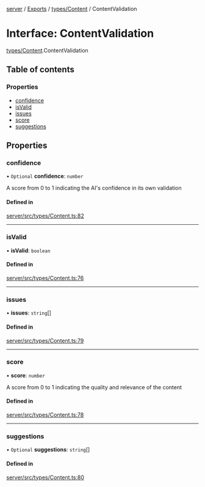 [server](../README.md) / [Exports](../modules.md) / [types/Content](../modules/types_Content.md) / ContentValidation

# Interface: ContentValidation

[types/Content](../modules/types_Content.md).ContentValidation

## Table of contents

### Properties

- [confidence](types_Content.ContentValidation.md#confidence)
- [isValid](types_Content.ContentValidation.md#isvalid)
- [issues](types_Content.ContentValidation.md#issues)
- [score](types_Content.ContentValidation.md#score)
- [suggestions](types_Content.ContentValidation.md#suggestions)

## Properties

### confidence

• `Optional` **confidence**: `number`

A score from 0 to 1 indicating the AI's confidence in its own validation

#### Defined in

[server/src/types/Content.ts:82](https://github.com/niklas-joh/french-learning-platform/blob/df287cd90d2fc20ebbe1da4bb7d2c97b195a5de7/server/src/types/Content.ts#L82)

___

### isValid

• **isValid**: `boolean`

#### Defined in

[server/src/types/Content.ts:76](https://github.com/niklas-joh/french-learning-platform/blob/df287cd90d2fc20ebbe1da4bb7d2c97b195a5de7/server/src/types/Content.ts#L76)

___

### issues

• **issues**: `string`[]

#### Defined in

[server/src/types/Content.ts:79](https://github.com/niklas-joh/french-learning-platform/blob/df287cd90d2fc20ebbe1da4bb7d2c97b195a5de7/server/src/types/Content.ts#L79)

___

### score

• **score**: `number`

A score from 0 to 1 indicating the quality and relevance of the content

#### Defined in

[server/src/types/Content.ts:78](https://github.com/niklas-joh/french-learning-platform/blob/df287cd90d2fc20ebbe1da4bb7d2c97b195a5de7/server/src/types/Content.ts#L78)

___

### suggestions

• `Optional` **suggestions**: `string`[]

#### Defined in

[server/src/types/Content.ts:80](https://github.com/niklas-joh/french-learning-platform/blob/df287cd90d2fc20ebbe1da4bb7d2c97b195a5de7/server/src/types/Content.ts#L80)
